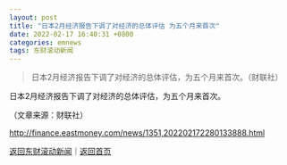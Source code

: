 ```yaml
---
layout: post
title: "日本2月经济报告下调了对经济的总体评估 为五个月来首次"
date: 2022-02-17 16:40:31 +0800
categories: emnews
tags: 东财滚动新闻
---
```

> 日本2月经济报告下调了对经济的总体评估，为五个月来首次。（财联社）

<p>日本2月经济报告下调了对经济的总体评估，为五个月来首次。</p><p class="em_media">（文章来源：财联社）</p>

<http://finance.eastmoney.com/news/1351,202202172280133888.html>

[返回东财滚动新闻](//finews.withounder.com/emnews/)｜[返回首页](//finews.withounder.com/)